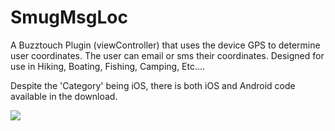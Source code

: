 # SmugMsgLoc

A Buzztouch Plugin (viewController) that uses the device GPS to determine user coordinates.  The user can email or sms their coordinates.  Designed for use in Hiking, Boating, Fishing, Camping, Etc....

Despite the 'Category' being iOS, there is both iOS and Android code available in the download.

<img src="https://www.marianasgps.com/public/sml.png">


